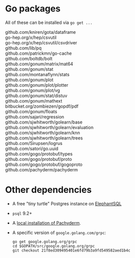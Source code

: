 # Go packages

All of these can be installed via `go get ...`

github.com/kniren/gota/dataframe    
go-hep.org/x/hep/csvutil   
go-hep.org/x/hep/csvutil/csvdriver   
github.com/lib/pq    
github.com/patrickmn/go-cache    
github.com/boltdb/bolt    
github.com/gonum/matrix/mat64    
github.com/gonum/stat    
github.com/montanaflynn/stats    
github.com/gonum/plot     
github.com/gonum/plot/plotter    
github.com/gonum/plot/vg     
github.com/gonum/stat/distuv    
github.com/gonum/mathext     
bitbucket.org/zombiezen/gopdf/pdf          
github.com/gonum/floats     
github.com/sajari/regression     
github.com/sjwhitworth/golearn/base     
github.com/sjwhitworth/golearn/evaluation    
github.com/sjwhitworth/golearn/knn     
github.com/sjwhitworth/golearn/trees    
github.com/Sirupsen/logrus   
github.com/satori/go.uuid     
github.com/gogo/protobuf/types     
github.com/gogo/protobuf/proto     
github.com/gogo/protobuf/gogoproto     
github.com/pachyderm/pachyderm     

# Other dependencies

- A free "tiny turtle" Postgres instance on [ElephantSQL](https://www.elephantsql.com/)
- `psql` 9.2+
- A [local installation of Pachyderm](http://pachyderm.readthedocs.io/en/latest/getting_started/local_installation.html).
- A specific version of `google.golang.com/grpc`:
    
    ```
    go get google.golang.org/grpc
    cd $GOPATH/src/google.golang.org/grpc
    git checkout 21f8ed309495401e6fd79b3a9fd549582aed1b4c 
    ```
